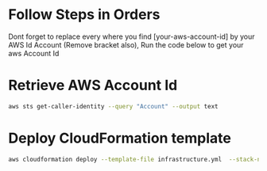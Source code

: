 # Follow Steps in Orders 
<p> Dont forget to replace every where you find [your-aws-account-id] by your AWS Id Account (Remove bracket also), Run the code below to get your aws Account Id </p>

# Retrieve AWS Account Id
```bash
aws sts get-caller-identity --query "Account" --output text
```

# Deploy CloudFormation template
```bash
aws cloudformation deploy --template-file infrastructure.yml  --stack-name infrastructure
```

